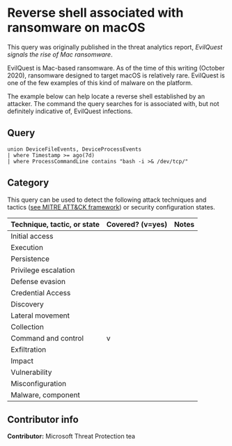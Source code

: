 # Reverse shell associated with ransomware on macOS

This query was originally published in the threat analytics report, *EvilQuest signals the rise of Mac ransomware*.

EvilQuest is Mac-based ransomware. As of the time of this writing (October 2020), ransomware designed to target macOS is relatively rare. EvilQuest is one of the few examples of this kind of malware on the platform.

The example below can help locate a reverse shell established by an attacker. The command the query searches for is associated with, but not definitely indicative of, EvilQuest infections.

## Query

```kusto
union DeviceFileEvents, DeviceProcessEvents
| where Timestamp >= ago(7d)
| where ProcessCommandLine contains "bash -i >& /dev/tcp/"
```

## Category

This query can be used to detect the following attack techniques and tactics ([see MITRE ATT&CK framework](https://attack.mitre.org/)) or security configuration states.

| Technique, tactic, or state | Covered? (v=yes) | Notes |
|-|-|-|
| Initial access |  |  |
| Execution |  |  |
| Persistence |  |  |
| Privilege escalation |  |  |
| Defense evasion |  |  |
| Credential Access |  |  |
| Discovery |  |  |
| Lateral movement |  |  |
| Collection |  |  |
| Command and control | v |  |
| Exfiltration |  |  |
| Impact |  |  |
| Vulnerability |  |  |
| Misconfiguration |  |  |
| Malware, component |  |  |

## Contributor info

**Contributor:** Microsoft Threat Protection tea
